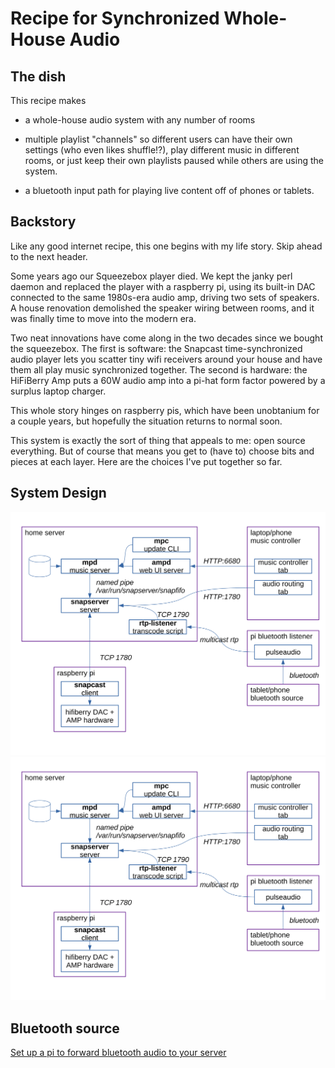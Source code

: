 # Recipe for Synchronized Whole-House Audio

## The dish

This recipe makes

* a whole-house audio system with any number of rooms

* multiple playlist "channels" so different users can have
  their own settings (who even likes shuffle!?),
  play different music in different rooms, or just
  keep their own playlists paused while others are using the system.

* a bluetooth input path for playing live content off of phones or
  tablets.

## Backstory

Like any good internet recipe, this one begins with my life story.
Skip ahead to the next header.

Some years ago our Squeezebox player died. We kept the janky perl daemon and
replaced the player with a raspberry pi, using its built-in DAC connected to
the same 1980s-era audio amp, driving two sets of speakers. A house renovation
demolished the speaker wiring between rooms, and it was finally time to move
into the modern era.

Two neat innovations have come along in the two decades since we bought the
squeezebox. The first is software: the Snapcast time-synchronized audio player
lets you scatter tiny wifi receivers around your house and have them all play
music synchronized together. The second is hardware: the HiFiBerry Amp puts a
60W audio amp into a pi-hat form factor powered by a surplus laptop charger.

This whole story hinges on raspberry pis, which have been unobtanium for a
couple years, but hopefully the situation returns to normal soon.

This system is exactly the sort of thing that appeals to me: open source
everything. But of course that means you get to (have to) choose bits and
pieces at each layer. Here are the choices I've put together so far.

## System Design

![System Diagram](assets/system-diagram.svg)
<img src="assets/system-diagram.svg">

## Bluetooth source

[Set up a pi to forward bluetooth audio to your server](bluetooth.md)
